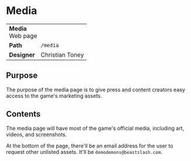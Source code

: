 # Media
<table>
  <tbody>
    <tr>
      <td colspan="2">
        <b>Media</b>
        <section>Web page</section>
      </td>
    </tr>
    <tr>
      <td>
        <b>Path</b>
      </td>
      <td>
        <code>/media</code>
      </td>
    </tr>
    <tr>
      <td>
        <b>Designer</b>
      </td>
      <td>Christian Toney</td>
    </tr>
  </tbody>
<table>

## Purpose
The purpose of the media page is to give press and content creators easy access to the game's marketing assets. 

## Contents
The media page will have most of the game's official media, including art, videos, and screenshots.

At the bottom of the page, there'll be an email address for the user to request other unlisted assets. It'll be `demodemons@beastslash.com`.

